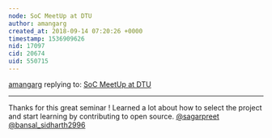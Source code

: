 ```yaml
---
node: SoC MeetUp at DTU
author: amangarg
created_at: 2018-09-14 07:20:26 +0000
timestamp: 1536909626
nid: 17097
cid: 20674
uid: 550715
---
```




[amangarg](../profile/amangarg) replying to: [SoC MeetUp at DTU](../notes/bansal_sidharth2996/09-12-2018/soc-meetup-at-dtu)

----
Thanks for this great seminar ! Learned a lot about how to select the project and start learning by contributing to open source. [@sagarpreet](/profile/sagarpreet)  [@bansal_sidharth2996](/profile/bansal_sidharth2996) 